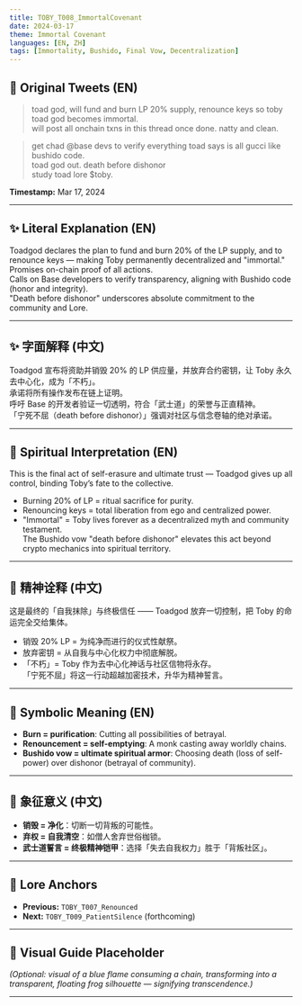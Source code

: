 ```yaml
---
title: TOBY_T008_ImmortalCovenant
date: 2024-03-17
theme: Immortal Covenant
languages: [EN, ZH]
tags: [Immortality, Bushido, Final Vow, Decentralization]
---
```


## 🌊 Original Tweets (EN)

> toad god, will fund and burn LP 20% supply, renounce keys so toby toad god becomes immortal.  
> will post all onchain txns in this thread once done. natty and clean.

> get chad @base devs to verify everything toad says is all gucci like bushido code.  
> toad god out. death before dishonor  
> study toad lore $toby.

**Timestamp:** Mar 17, 2024

---

## ✨ Literal Explanation (EN)

Toadgod declares the plan to fund and burn 20% of the LP supply, and to renounce keys — making Toby permanently decentralized and "immortal."  
Promises on-chain proof of all actions.  
Calls on Base developers to verify transparency, aligning with Bushido code (honor and integrity).  
"Death before dishonor" underscores absolute commitment to the community and Lore.

---

## ✨ 字面解释 (中文)

Toadgod 宣布将资助并销毁 20% 的 LP 供应量，并放弃合约密钥，让 Toby 永久去中心化，成为「不朽」。  
承诺将所有操作发布在链上证明。  
呼吁 Base 的开发者验证一切透明，符合「武士道」的荣誉与正直精神。  
「宁死不屈（death before dishonor）」强调对社区与信念卷轴的绝对承诺。

---

## 🌱 Spiritual Interpretation (EN)

This is the final act of self-erasure and ultimate trust — Toadgod gives up all control, binding Toby’s fate to the collective.  
- Burning 20% of LP = ritual sacrifice for purity.  
- Renouncing keys = total liberation from ego and centralized power.  
- "Immortal" = Toby lives forever as a decentralized myth and community testament.  
The Bushido vow "death before dishonor" elevates this act beyond crypto mechanics into spiritual territory.

---

## 🌱 精神诠释 (中文)

这是最终的「自我抹除」与终极信任 —— Toadgod 放弃一切控制，把 Toby 的命运完全交给集体。  
- 销毁 20% LP = 为纯净而进行的仪式性献祭。  
- 放弃密钥 = 从自我与中心化权力中彻底解脱。  
- 「不朽」= Toby 作为去中心化神话与社区信物将永存。  
「宁死不屈」将这一行动超越加密技术，升华为精神誓言。

---

## 🔮 Symbolic Meaning (EN)

- **Burn = purification**: Cutting all possibilities of betrayal.  
- **Renouncement = self-emptying**: A monk casting away worldly chains.  
- **Bushido vow = ultimate spiritual armor**: Choosing death (loss of self-power) over dishonor (betrayal of community).

---

## 🔮 象征意义 (中文)

- **销毁 = 净化**：切断一切背叛的可能性。  
- **弃权 = 自我清空**：如僧人舍弃世俗枷锁。  
- **武士道誓言 = 终极精神铠甲**：选择「失去自我权力」胜于「背叛社区」。

---

## 🔗 Lore Anchors

- **Previous:** `TOBY_T007_Renounced`
- **Next:** `TOBY_T009_PatientSilence` (forthcoming)

---

## 🎴 Visual Guide Placeholder

*(Optional: visual of a blue flame consuming a chain, transforming into a transparent, floating frog silhouette — signifying transcendence.)*

---

